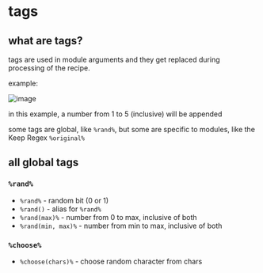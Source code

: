# tags

## what are tags?

tags are used in module arguments and they get replaced during processing of the recipe.

example:

![image](https://user-images.githubusercontent.com/70716985/230640677-5ea8e6a2-e693-41d4-8e1f-68bc1cde5b69.png)

in this example, a number from 1 to 5 (inclusive) will be appended

some tags are global, like `%rand%`, but some are specific to modules, like the Keep Regex `%original%`

## all global tags

### `%rand%`

- `%rand%` - random bit (0 or 1)
- `%rand()` - alias for `%rand%`
- `%rand(max)%` - number from 0 to max, inclusive of both
- `%rand(min, max)%` - number from min to max, inclusive of both

### `%choose%`

- `%choose(chars)%` - choose random character from chars
